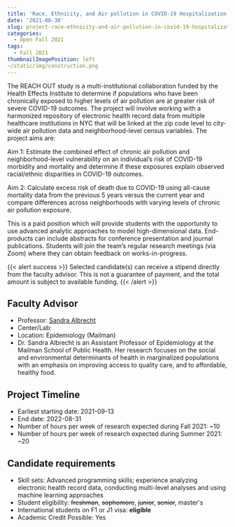 ```yaml
---
title: 'Race, Ethnicity, and Air pollution in COVID-19 Hospitalization OUTcomes (REACH OUT Study)'
date: '2021-08-30'
slug: project-race-ethnicity-and-air-pollution-in-covid-19-hospitalization-outcomes-reach-out-study
categories:
  - Open Fall 2021
tags:
  - Fall 2021
thumbnailImagePosition: left
~/static/img/construction.png
---
```

The REACH OUT study is a multi-institutional collaboration funded by the Health Effects Institute to determine if populations who have been chronically exposed to higher levels of air pollution are at greater risk of severe COVID-19 outcomes. The project will involve working with a harmonized repository of electronic health record data from multiple healthcare institutions in NYC that will be linked at the zip code level to city-wide air pollution data and neighborhood-level census variables. The project aims are:

<!--more-->


Aim 1: Estimate the combined effect of chronic air pollution and neighborhood-level vulnerability on an individual’s risk of COVID-19 morbidity and mortality and determine if these exposures explain observed racial/ethnic disparities in COVID-19 outcomes.

Aim 2: Calculate excess risk of death due to COVID-19 using all-cause mortality data from the previous 5 years versus the current year and compare differences across neighborhoods with varying levels of chronic air pollution exposure.

This is a paid position which will provide students with the opportunity to use advanced analytic approaches to model high-dimensional data. End-products can include abstracts for conference presentation and journal publications. Students will join the team’s regular research meetings (via Zoom) where they can obtain feedback on works-in-progress.

{{< alert success >}}
Selected candidate(s) can receive a stipend directly from the faculty advisor. This is not a guarantee of payment, and the total amount is subject to available funding.
{{< /alert >}}

## Faculty Advisor
+ Professor: [Sandra Albrecht](https://www.publichealth.columbia.edu/people/our-faculty/ssa2018)
+ Center/Lab: 
+ Location: Epidemiology (Mailman)
+ Dr. Sandra Albrecht is an Assistant Professor of Epidemiology at the Mailman School of Public Health. Her research focuses on the social and environmental determinants of health in marginalized populations with an emphasis on improving access to quality care, and to affordable, healthy food.

## Project Timeline
+ Earliest starting date: 2021-09-13
+ End date: 2022-08-31
+ Number of hours per week of research expected during Fall 2021: ~10
+ Number of hours per week of research expected during Summer 2021: ~20

## Candidate requirements
+ Skill sets: Advanced programming skills; experience analyzing electronic health record data, conducting multi-level analyses and using machine learning approaches
+ Student eligibility: ~~freshman~~, ~~sophomore~~, ~~junior~~, ~~senior~~, master's
+ International students on F1 or J1 visa: **eligible**
+ Academic Credit Possible: Yes

